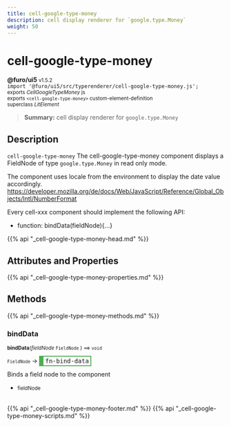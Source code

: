 ```yaml
---
title: cell-google-type-money
description: cell display renderer for `google.type.Money`
weight: 50
---
```


# cell-google-type-money
**@furo/ui5** <small>v1.5.2</small>
<br>`import '@furo/ui5/src/typerenderer/cell-google-type-money.js';`<small>
<br>exports *CellGoogleTypeMoney* js
<br>exports `<cell-google-type-money>` custom-element-definition
<br>superclass *LitElement*</small>

> **Summary:** cell display renderer for `google.type.Money`

## Description

`cell-google-type-money`
The cell-google-type-money component displays a FieldNode of type `google.type.Money` in read only mode.

The component uses locale from the environment to display the date value accordingly.
https://developer.mozilla.org/de/docs/Web/JavaScript/Reference/Global_Objects/Intl/NumberFormat

Every cell-xxx component should implement the following API:
- function: bindData(fieldNode){...}

{{% api "_cell-google-type-money-head.md" %}}

## Attributes and Properties
{{% api "_cell-google-type-money-properties.md" %}}








## Methods
{{% api "_cell-google-type-money-methods.md" %}}


### **bindData**
<small>**bindData**(*fieldNode* `FieldNode` ) ⟹ `void`</small>

<small>`FieldNode` </small> →
<span  style="border-width:2px 2px 2px 10px; border-style: solid;border-color:  rgb(76, 175, 80);font-family:monospace; padding:2px 4px;">fn-bind-data</span>

Binds a field node to the component

- <small>fieldNode </small>
<br><br>








{{% api "_cell-google-type-money-footer.md" %}}
{{% api "_cell-google-type-money-scripts.md" %}}
